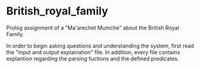 # British_royal_family
Prolog assignment of a "Ma'arechet Mumche" about the British Royal Family.

In order to begin asking questions and understanding the system, first read the "input and output explaination" file.
In addition, every file contains explantion regarding the parsing fuctions and the defined predicates. 
